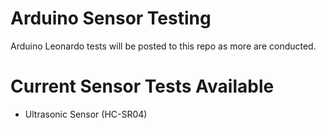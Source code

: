 # Arduino Sensor Testing
Arduino Leonardo tests will be posted to this repo as more are conducted. 

# Current Sensor Tests Available
* Ultrasonic Sensor (HC-SR04)
